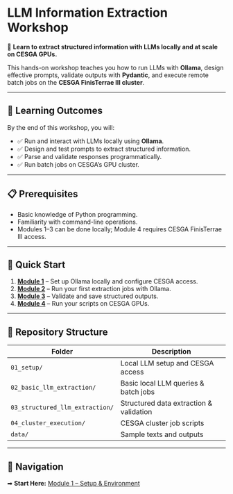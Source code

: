 # LLM Information Extraction Workshop

🚀 **Learn to extract structured information with LLMs locally and at scale on CESGA GPUs.**

This hands-on workshop teaches you how to run LLMs with **Ollama**, design effective prompts, validate outputs with **Pydantic**, and execute remote batch jobs on the **CESGA FinisTerrae III cluster**.

---

## 🎯 Learning Outcomes

By the end of this workshop, you will:

- ✅ Run and interact with LLMs locally using **Ollama**.
- ✅ Design and test prompts to extract structured information.
- ✅ Parse and validate responses programmatically.
- ✅ Run batch jobs on CESGA’s GPU cluster.

---

## 📋 Prerequisites

- Basic knowledge of Python programming.
- Familiarity with command-line operations.
- Modules 1–3 can be done locally; Module 4 requires CESGA FinisTerrae III access.

---

## 🚀 Quick Start

1. **[Module 1](01_setup/)** – Set up Ollama locally and configure CESGA access.
2. **[Module 2](02_basic_llm_extraction/)** – Run your first extraction jobs with Ollama.
3. **[Module 3](03_structured_llm_extraction/)** – Validate and save structured outputs.
4. **[Module 4](04_cluster_execution/)** – Run your scripts on CESGA GPUs.

---

## 📂 Repository Structure

| Folder                          | Description                             |
| ------------------------------- | --------------------------------------- |
| `01_setup/`                     | Local LLM setup and CESGA access        |
| `02_basic_llm_extraction/`      | Basic local LLM queries & batch jobs    |
| `03_structured_llm_extraction/` | Structured data extraction & validation |
| `04_cluster_execution/`         | CESGA cluster job scripts               |
| `data/`                         | Sample texts and outputs                |

---

## 🔗 Navigation

➡ **Start Here:** [Module 1 – Setup & Environment](01_setup/README.md)
